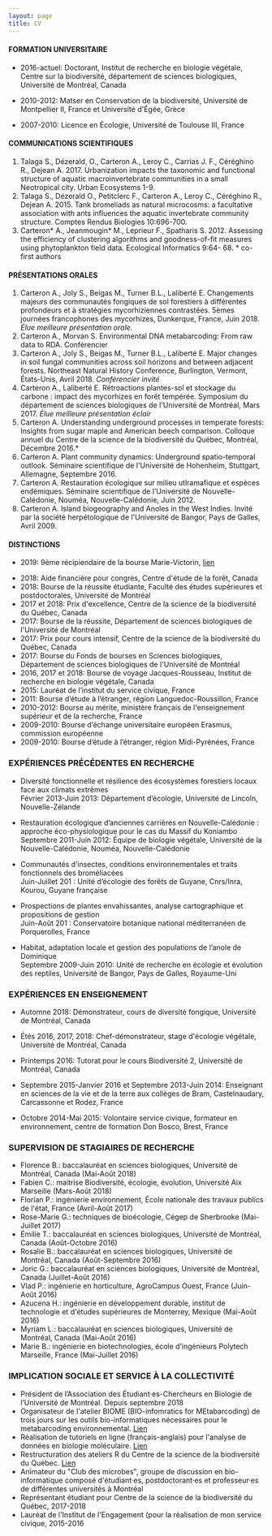 ```yaml
---
layout: page
title: CV
---
```


#### FORMATION UNIVERSITAIRE

- 2016-actuel: Doctorant, Institut de recherche en biologie végétale, Centre sur la biodiversité, département de sciences biologiques, Université de Montréal, Canada

- 2010-2012: Matser en Conservation de la biodiversité, Université de Montpellier II, France et Université d'Égée, Grèce

- 2007-2010: Licence en Écologie, Université de Toulouse III, France

#### COMMUNICATIONS SCIENTIFIQUES
1. Talaga S., Dézerald, O., Carteron A., Leroy C., Carrias J. F., Céréghino R., Dejean A. 2017. Urbanization impacts the taxonomic and functional structure of aquatic macroinvertebrate communities in a small Neotropical city. Urban Ecosystems 1-9.
2. Talaga S., Dézerald O., Petitclerc F., Carteron A., Leroy C., Céréghino R., Dejean A. 2015. Tank bromeliads as natural microcosms: a facultative association with ants influences the aquatic invertebrate community structure. Comptes Rendus Biologies 10:696-700.
3. Carteron* A., Jeanmougin* M., Leprieur F., Spatharis S. 2012. Assessing the efficiency of clustering algorithms and goodness-of-fit measures using phytoplankton field data. Ecological Informatics 9:64- 68. * co-first authors

#### PRÉSENTATIONS ORALES
1. Carteron A., Joly S., Beigas M., Turner B.L., Laliberté E. Changements majeurs des communautés fongiques de sol forestiers à différentes profondeurs et à stratégies mycorhiziennes contrastées. 5èmes journées francophones des mycorhizes, Dunkerque, France, Juin 2018. *Élue meilleure présentation orale.*
2. Carteron A., Morvan S. Environmental DNA metabarcoding: From raw data to RDA. Conférencier
3. Carteron A., Joly S., Beigas M., Turner B.L., Laliberté E. Major changes in soil fungal communities across soil horizons and between adjacent forests. Northeast Natural History Conference, Burlington, Vermont, États-Unis, Avril 2018. *Conférencier invité*
4. Carteron A., Laliberté E. Rétroactions plantes-sol et stockage du carbone : impact des mycorhizes en forêt tempérée. Symposium du département de sciences biologiques de l'Université de Montréal, Mars 2017. *Élue meilleure présentation éclair*
5. Carteron A. Understanding underground processes in temperate forests: Insights from sugar maple and American beech comparison. Colloque annuel du Centre de la science de la biodiversité du Québec, Montréal, Décembre 2016.*
6. Carteron A. Plant community dynamics: Underground spatio-temporal outlook. Séminaire scientifique de l'Université de Hohenheim, Stuttgart, Allemagne, Septembre 2016.
7. Carteron A. Restauration écologique sur milieu utlramafique et espèces endémiques. Séminaire scientifique de l’Université de Nouvelle-Calédonie, Nouméa, Nouvelle-Calédonie, Juin 2012.
8. Carteron A. Island biogeography and Anoles in the West Indies. Invité par la société herpétologique de l'Université de Bangor, Pays de Galles, Avril 2009.

#### DISTINCTIONS
* 2019: 9ème récipiendaire de la bourse Marie-Victorin, [lien](http://www.irbv.umontreal.ca/2018/bourse-marie-victorin-9e-recipiendaire)
- 2018: Aide financière pour congrès, Centre d'étude de la forêt, Canada
- 2018: Bourse de la réussite étudiante, Faculté des études supérieures et postdoctorales, Université de Montréal
- 2017 et 2018: Prix d'excellence, Centre de la science de la biodiversité du Québec, Canada
- 2017: Bourse de la réussite, Département de sciences biologiques de l'Université de Montréal
- 2017: Prix pour cours intensif, Centre de la science de la biodiversité du Québec, Canada
- 2017: Bourse du Fonds de bourses en Sciences biologiques, Département de sciences biologiques de l'Université de Montréal
- 2016, 2017 et 2018: Bourse de voyage Jacques-Rousseau, Institut de recherche en biologie végétale, Canada
- 2015: Lauréat de l’institut du service civique, France
- 2011: Bourse d’étude à l’étranger, région Languedoc-Roussillon, France
- 2010-2012: Bourse au mérite, ministère français de l'enseignement supérieur et de la recherche, France
- 2009-2010: Bourse d’échange universitaire européen Erasmus, commission européenne
- 2009-2010: Bourse d’étude à l’étranger, région Midi-Pyrénées, France

### EXPÉRIENCES PRÉCÉDENTES EN RECHERCHE
- Diversité fonctionnelle et résilience des écosystèmes forestiers locaux face aux climats extrêmes
<br/>Février 2013-Juin 2013: Département d’écologie, Université de Lincoln, Nouvelle-Zélande

- Restauration écologique d’anciennes carrières en Nouvelle-Calédonie : approche éco-physiologique pour le cas du Massif du Koniambo
<br/> Septembre 2011-Juin 2012: Équipe de biologie végétale, Université de la Nouvelle-Calédonie, Nouméa, Nouvelle-Calédonie

- Communautés d’insectes, conditions environnementales et traits fonctionnels des broméliacées
<br/> Juin-Juillet 201 : Unité d’écologie des forêts de Guyane, Cnrs/Inra, Kourou, Guyane française

- Prospections de plantes envahissantes, analyse cartographique et propositions de gestion
<br/>Juin-Août 201 : Conservatoire botanique national méditerranéen de Porquerolles, France

- Habitat, adaptation locale et gestion des populations de l’anole de Dominique
<br/>Septembre 2009-Juin 2010: Unité de recherche en écologie et évolution des reptiles, Université de Bangor, Pays de Galles, Royaume-Uni

### EXPÉRIENCES EN ENSEIGNEMENT
- Automne 2018: Démonstrateur, cours de diversité fongique, Université de Montréal, Canada

- Étés 2016, 2017, 2018: Chef-démonstrateur, stage d'écologie végétale, Université de Montréal, Canada

- Printemps 2016: Tutorat pour le cours Biodiversité 2, Université de Montréal, Canada

- Septembre 2015-Janvier 2016 et Septembre 2013-Juin 2014: Enseignant en sciences de la vie et de la terre aux collèges de Bram, Castelnaudary, Carcassonne et Rodez, France

- Octobre 2014-Mai 2015: Volontaire service civique, formateur en environnement, centre de formation Don Bosco, Brest, France

### SUPERVISION DE STAGIAIRES DE RECHERCHE
- Florence B.: baccalauréat en sciences biologiques, Université de Montréal, Canada (Mai-Août 2018)
- Fabien C.: maitrise Biodiversité, écologie, évolution, Université Aix Marseille (Mars-Août 2018)
- Florian P.: ingénierie environnement, École nationale des travaux publics de l'état, France (Avril-Août 2017)
- Rose-Marie G.: techniques de bioécologie, Cégep de Sherbrooke (Mai-Juillet 2017)
- Émilie T.: baccalauréat en sciences biologiques, Université de Montréal, Canada (Août-Octobre 2016)
- Rosalie B.: baccalauréat en sciences biologiques, Université de Montréal, Canada (Août-Septembre 2016)
- Joric G.: baccalauréat en sciences biologiques, Université de Montréal, Canada (Juillet-Août 2016)
- Vlad P.: ingénierie en horticulture, AgroCampus Ouest, France (Juin-Août 2016)
- Azucena H.: ingénierie en développement durable, institut de technologie et d'études supérieures de Monterrey, Mexique (Mai-Août 2016)
- Myriam L.: baccalauréat en sciences biologiques, Université de Montréal, Canada (Mai-Août 2016)
- Marie B.: ingénierie en biotechnologies, école d’ingénieurs Polytech Marseille, France (Mai-Juillet 2016)

### IMPLICATION SOCIALE ET SERVICE À LA COLLECTIVITÉ
- Président de l’Association des Étudiant·es-Chercheurs en Biologie de l’Université de Montréal. Depuis septembre 2018
- Organisateur de l'atelier BIOME (BIO-infomratics for MEtabarcoding) de trois jours sur les outils bio-informatiques nécessaires pour le metabarcoding environnemental. [Lien](https://alexiscarter.github.io/BIOME)
- Réalisation de tutoriels en ligne (français-anglais) pour l'analyse de données en biologie moléculaire. [Lien](https://alexiscarter.github.io/metab/)
- Restructuration des ateliers R du Centre de la science de la biodiversité du Québec. [Lien](https://qcbs.ca/wiki/r)
- Animateur du "Club des microbes", groupe de discussion en bio-informatique composé d'étudiant·es, postdoctorant·es et professeur·es de différentes universités à Montréal
- Représentant étudiant pour Centre de la science de la biodiversité du Québec, 2017-2018
- Lauréat de l'Institut de l'Engagement (pour la réalisation de mon service civique, 2015-2016
